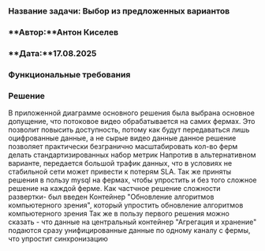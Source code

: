 ### <a name="_b7urdng99y53"></a>**Название задачи:** Выбор из предложенных вариантов
### <a name="_hjk0fkfyohdk"></a>**Автор:**Антон Киселев
### <a name="_uanumrh8zrui"></a>**Дата:**17.08.2025
### <a name="_3bfxc9a45514"></a>**Функциональные требования**

### <a name="_qmphm5d6rvi3"></a>**Решение**
В приложенной диаграмме основного решения была выбрана основное допущение, что потоковое видео обрабатывается на самих фермах.
Это позволит повысить доступность, потому как будут передаваться лишь оцифрованные данные, а не сырые видео данные
данное решение позволяет практически безгранично масштабировать кол-во ферм
делать стандартизированных набор метрик
Напротив в альтернативном варианте, передается большой трафик данных, что в условиях не стабильной сети может привести к потерям SLA.
Так же приняты решения в пользу mysql на фермах, чтобы упростить и без того сложное решение на каждой ферме.
Как частчное решение сложности развертки- был введен Контейнер "Обновление алгоритмов компьютерного зрения", который упростить обновление алгоритмов компьютерного зрения
Так же в пользу первого решения можно сказать - что данные на центральный контейнер "Агрегация и хранение" подаются сразу унифицированные данные по одному каналу с фермы, что упростит синхронизацию


